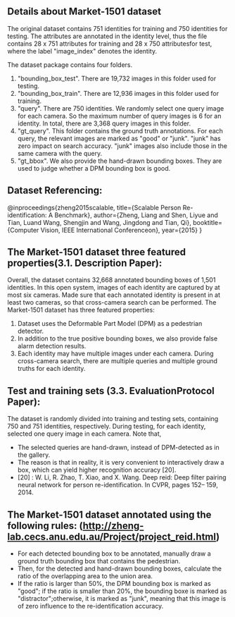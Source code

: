 ## Details about Market-1501 dataset ##
The original dataset contains 751 identities for training and 750 identities for testing. The attributes are annotated in the identity level, thus the file contains 28 x 751 attributes for training and 28 x 750 attributesfor test, where the label "image_index" denotes the identity. 

The dataset package contains four folders.
1. "bounding_box_test". There are 19,732 images in this folder used for testing.
2. "bounding_box_train". There are 12,936 images in this folder used for training.
3. "query". There are 750 identities. We randomly select one query image for each camera. So the maximum number of query images is 6 for an identity. In total, there are 3,368 query images in this folder.
4. "gt_query". This folder contains the ground truth annotations. For each query, the relevant images are marked as "good" or "junk". "junk" has zero impact on search accuracy. "junk" images also include those in the same camera with the query.
5. "gt_bbox". We also provide the hand-drawn bounding boxes. They are used to judge whether a DPM bounding box is good.


## Dataset Referencing:

@inproceedings{zheng2015scalable,
title={Scalable Person Re-identification: A Benchmark},
author={Zheng, Liang and Shen, Liyue and Tian, Luand Wang, Shengjin and Wang, Jingdong and Tian,
Qi},
booktitle={Computer Vision, IEEE International Conferenceon},
year={2015}
}


## The Market-1501 dataset three featured properties(3.1. Description Paper):

Overall, the dataset contains 32,668 annotated bounding boxes of 1,501 identities. In this open system, images of each identity are captured by at most six cameras. Made sure that each annotated identity is present in at least two cameras, so that cross-camera search can be performed. The Market-1501 dataset has three featured properties:
1. Dataset uses the Deformable Part Model (DPM) as a pedestrian detector.
2. In addition to the true positive bounding boxes, we also provide false alarm detection results.
3. Each identity may have multiple images under each camera. During cross-camera search, there are multiple queries and multiple ground truths for each identity.

## Test and training sets (3.3. EvaluationProtocol Paper):

The dataset is randomly divided into training and testing sets, containing 750 and 751 identities,
respectively. During testing, for each identity, selected one query image in each camera. Note that,
* The selected queries are hand-drawn, instead of DPM-detected as in the gallery.
* The reason is that in reality, it is very convenient to interactively draw a box, which can yield higher
recognition accuracy [20].
* [20] : W. Li, R. Zhao, T. Xiao, and X. Wang. Deep reid: Deep filter pairing neural network for person
re-identification. In CVPR, pages 152– 159, 2014.


## The Market-1501 dataset annotated using the following rules: (http://zheng-lab.cecs.anu.edu.au/Project/project_reid.html)

* For each detected bounding box to be annotated, manually draw a ground truth bounding box
that contains the pedestrian.
* Then, for the detected and hand-drawn bounding boxes, calculate the ratio of the overlapping
area to the union area.
* If the ratio is larger than 50%, the DPM bounding box is marked as "good"; if the ratio is smaller than
20%, the bounding boxe is marked as "distractor";otherwise, it is marked as "junk", meaning that
this image is of zero influence to the re-identification accuracy.
